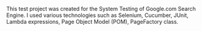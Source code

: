 This test project was created for the System Testing of Google.com Search Engine. I used various technologies such as Selenium, Cucumber, JUnit, Lambda expressions, Page Object Model (POM), PageFactory class.